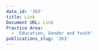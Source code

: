 ```yaml
---
data_id: '263'
title: Link
Document URL: Link
Practice Area:
  - 'Education, Gender and Youth'
publications_slug: '263'
---
```

